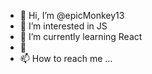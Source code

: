 - 👋 Hi, I’m @epicMonkey13
- 👀 I’m interested in JS
- 🌱 I’m currently learning React
- 💞️
- 📫 How to reach me ...

<!---
epicMonkey13/epicMonkey13 is a ✨ special ✨ repository because its `README.md` (this file) appears on your GitHub profile.
You can click the Preview link to take a look at your changes.
--->
